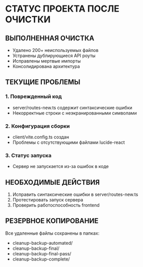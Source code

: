 # СТАТУС ПРОЕКТА ПОСЛЕ ОЧИСТКИ

## ВЫПОЛНЕННАЯ ОЧИСТКА
- Удалено 200+ неиспользуемых файлов
- Устранены дублирующиеся API роуты
- Исправлены мертвые импорты
- Консолидирована архитектура

## ТЕКУЩИЕ ПРОБЛЕМЫ

### 1. Поврежденный код
- server/routes-new.ts содержит синтаксические ошибки
- Некорректные строки с неэкранированными символами

### 2. Конфигурация сборки
- client/vite.config.ts создан
- Проблемы с отсутствующими файлами lucide-react

### 3. Статус запуска
- Сервер не запускается из-за ошибок в коде

## НЕОБХОДИМЫЕ ДЕЙСТВИЯ
1. Исправить синтаксические ошибки в server/routes-new.ts
2. Протестировать запуск сервера
3. Проверить работоспособность frontend

## РЕЗЕРВНОЕ КОПИРОВАНИЕ
Все удаленные файлы сохранены в папках:
- cleanup-backup-automated/
- cleanup-backup-final/
- cleanup-backup-final-pass/
- cleanup-backup-complete/